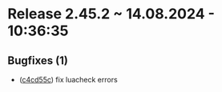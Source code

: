 # Release 2.45.2 ~ 14.08.2024 - 10:36:35
## Bugfixes (1)
 - ([c4cd55c](https://github.com/PhenomDevel/PhenomRaidTools/commit/c4cd55c)) fix luacheck errors


